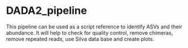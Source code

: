 # DADA2_pipeline
This pipeline can be used as a script reference to identify ASVs and their abundance. It will help to check for quality control, remove chimeras, remove repeated reads, use Silva data base and create plots.
